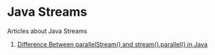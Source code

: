 # Java Streams
Articles about Java Streams

1. [Difference Between parallelStream() and stream().parallel() in Java](https://www.baeldung.com/java-parallelstream-vs-stream-parallel)



